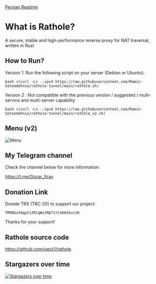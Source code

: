 [Persian Readme](https://github.com/Musixal/Rathole-Tunnel/blob/main/README_FA.md)

# What is Rathole?
A secure, stable and high-performance reverse proxy for NAT traversal, written in Rust

## How to Run?


Version 1: Run the following script on your server (Debian or Ubuntu):

```
bash <(curl -Ls --ipv4 https://raw.githubusercontent.com/Ramin-Setoodehnia/rathole-tunnel/main/rathole.sh)
```
Version 2 : Not compatible with the previous version / suggested / multi-service and multi-server capability
```
bash <(curl -Ls --ipv4 https://raw.githubusercontent.com/Ramin-Setoodehnia/rathole-tunnel/main/rathole_v2.sh)
```
## Menu (v2)
![Menu](https://github.com/Musixal/rathole-tunnel/blob/main/menu/menu_v2.png)




    

## My Telegram channel
Check the channel below for more information:

https://t.me/Gozar_Xray

## Donation Link


Donate TRX (TRC-20) to support our project:
``` wallet
TMVBGzX4qpt12R1qWsJMpT1ttoKH1kus1H
```
Thanks for your support! 
    
##  Rathole source code

https://github.com/rapiz1/rathole

## Stargazers over time
[![Stargazers over time](https://starchart.cc/Musixal/Rathole-Tunnel.svg?variant=light)](https://starchart.cc/Musixal/Rathole-Tunnel)

